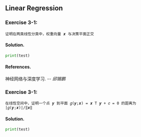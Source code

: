## Linear Regression
### **Exercise 3-1**:
```
证明在两类线性分类中，权重向量 𝒙 与决策平面正交
```

#### **Solution.**
~~~python
print(test)
~~~

#### **References.**
神经网络与深度学习.  -- <cite>邱锡鹏</cite>



### **Exercise 3-1**:
~~~
在线性空间中，证明一个点 𝒚 到平面 𝑔(𝒚;𝒙) = 𝒙 T 𝒚 + 𝑐 = 0 的距离为
|𝑔(𝒚;𝒙)|/‖𝒙‖
~~~

#### **Solution.**
~~~python
print(test)
~~~













